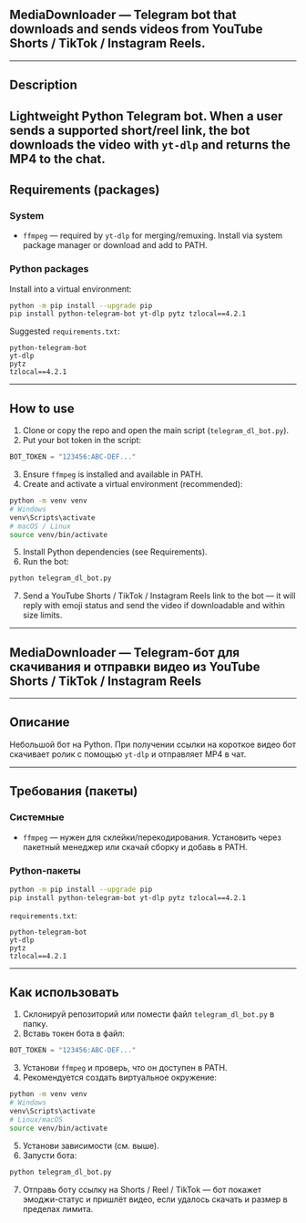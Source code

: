 
## **MediaDownloader** — Telegram bot that downloads and sends videos from YouTube Shorts / TikTok / Instagram Reels.

---

## Description

Lightweight Python Telegram bot. When a user sends a supported short/reel link, the bot downloads the video with `yt-dlp` and returns the MP4 to the chat.
---

## Requirements (packages)

### System

* `ffmpeg` — required by `yt-dlp` for merging/remuxing. Install via system package manager or download and add to PATH.

### Python packages

Install into a virtual environment:

```bash
python -m pip install --upgrade pip
pip install python-telegram-bot yt-dlp pytz tzlocal==4.2.1
```

Suggested `requirements.txt`:

```
python-telegram-bot
yt-dlp
pytz
tzlocal==4.2.1
```

---

## How to use

1. Clone or copy the repo and open the main script (`telegram_dl_bot.py`).
2. Put your bot token in the script:

```py
BOT_TOKEN = "123456:ABC-DEF..."
```

3. Ensure `ffmpeg` is installed and available in PATH.
4. Create and activate a virtual environment (recommended):

```bash
python -m venv venv
# Windows
venv\Scripts\activate
# macOS / Linux
source venv/bin/activate
```

5. Install Python dependencies (see Requirements).
6. Run the bot:

```bash
python telegram_dl_bot.py
```

7. Send a YouTube Shorts / TikTok / Instagram Reels link to the bot — it will reply with emoji status and send the video if downloadable and within size limits.

---

## **MediaDownloader** — Telegram-бот для скачивания и отправки видео из YouTube Shorts / TikTok / Instagram Reels

---

## Описание

Небольшой бот на Python. При получении ссылки на короткое видео бот скачивает ролик с помощью `yt-dlp` и отправляет MP4 в чат.

---

## Требования (пакеты)

### Системные

* `ffmpeg` — нужен для склейки/перекодирования. Установить через пакетный менеджер или скачай сборку и добавь в PATH.

### Python-пакеты

```bash
python -m pip install --upgrade pip
pip install python-telegram-bot yt-dlp pytz tzlocal==4.2.1
```

`requirements.txt`:

```
python-telegram-bot
yt-dlp
pytz
tzlocal==4.2.1
```

---

## Как использовать

1. Склонируй репозиторий или помести файл `telegram_dl_bot.py` в папку.
2. Вставь токен бота в файл:

```py
BOT_TOKEN = "123456:ABC-DEF..."
```

3. Установи `ffmpeg` и проверь, что он доступен в PATH.
4. Рекомендуется создать виртуальное окружение:

```bash
python -m venv venv
# Windows
venv\Scripts\activate
# Linux/macOS
source venv/bin/activate
```

5. Установи зависимости (см. выше).
6. Запусти бота:

```bash
python telegram_dl_bot.py
```

7. Отправь боту ссылку на Shorts / Reel / TikTok — бот покажет эмоджи-статус и пришлёт видео, если удалось скачать и размер в пределах лимита.
